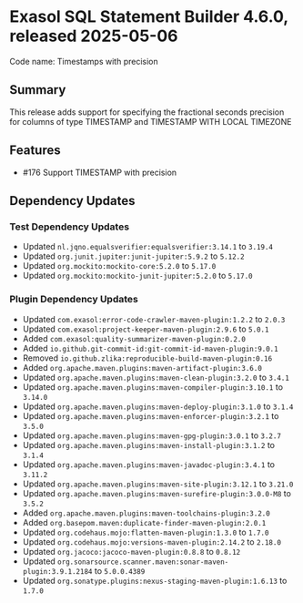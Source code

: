 # Exasol SQL Statement Builder 4.6.0, released 2025-05-06

Code name: Timestamps with precision

## Summary

This release adds support for specifying the fractional seconds precision for columns of type TIMESTAMP and 
TIMESTAMP WITH LOCAL TIMEZONE 

## Features

* #176 Support TIMESTAMP with precision

## Dependency Updates

### Test Dependency Updates

* Updated `nl.jqno.equalsverifier:equalsverifier:3.14.1` to `3.19.4`
* Updated `org.junit.jupiter:junit-jupiter:5.9.2` to `5.12.2`
* Updated `org.mockito:mockito-core:5.2.0` to `5.17.0`
* Updated `org.mockito:mockito-junit-jupiter:5.2.0` to `5.17.0`

### Plugin Dependency Updates

* Updated `com.exasol:error-code-crawler-maven-plugin:1.2.2` to `2.0.3`
* Updated `com.exasol:project-keeper-maven-plugin:2.9.6` to `5.0.1`
* Added `com.exasol:quality-summarizer-maven-plugin:0.2.0`
* Added `io.github.git-commit-id:git-commit-id-maven-plugin:9.0.1`
* Removed `io.github.zlika:reproducible-build-maven-plugin:0.16`
* Added `org.apache.maven.plugins:maven-artifact-plugin:3.6.0`
* Updated `org.apache.maven.plugins:maven-clean-plugin:3.2.0` to `3.4.1`
* Updated `org.apache.maven.plugins:maven-compiler-plugin:3.10.1` to `3.14.0`
* Updated `org.apache.maven.plugins:maven-deploy-plugin:3.1.0` to `3.1.4`
* Updated `org.apache.maven.plugins:maven-enforcer-plugin:3.2.1` to `3.5.0`
* Updated `org.apache.maven.plugins:maven-gpg-plugin:3.0.1` to `3.2.7`
* Updated `org.apache.maven.plugins:maven-install-plugin:3.1.2` to `3.1.4`
* Updated `org.apache.maven.plugins:maven-javadoc-plugin:3.4.1` to `3.11.2`
* Updated `org.apache.maven.plugins:maven-site-plugin:3.12.1` to `3.21.0`
* Updated `org.apache.maven.plugins:maven-surefire-plugin:3.0.0-M8` to `3.5.2`
* Added `org.apache.maven.plugins:maven-toolchains-plugin:3.2.0`
* Added `org.basepom.maven:duplicate-finder-maven-plugin:2.0.1`
* Updated `org.codehaus.mojo:flatten-maven-plugin:1.3.0` to `1.7.0`
* Updated `org.codehaus.mojo:versions-maven-plugin:2.14.2` to `2.18.0`
* Updated `org.jacoco:jacoco-maven-plugin:0.8.8` to `0.8.12`
* Updated `org.sonarsource.scanner.maven:sonar-maven-plugin:3.9.1.2184` to `5.0.0.4389`
* Updated `org.sonatype.plugins:nexus-staging-maven-plugin:1.6.13` to `1.7.0`
